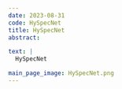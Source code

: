 ```yaml
---
date: 2023-08-31
code: HySpecNet
title: HySpecNet
abstract:

text: |
  HySpecNet

main_page_image: HySpecNet.png
---
```

